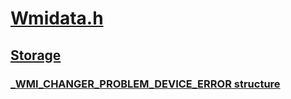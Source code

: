 # [Wmidata.h](index.md)
## [Storage](../_storage/index.md)
### [_WMI_CHANGER_PROBLEM_DEVICE_ERROR structure](../wmidata/ns-wmidata-_wmi_changer_problem_device_error.md)
